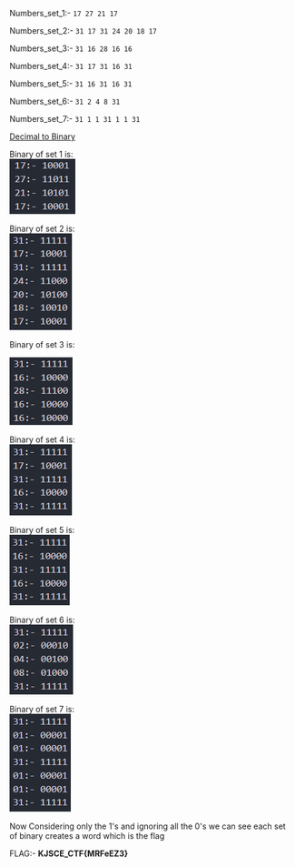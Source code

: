 Numbers_set_1:- ```17 27 21 17```

Numbers_set_2:- ```31 17 31 24 20 18 17```

Numbers_set_3:- ```31 16 28 16 16```

Numbers_set_4:- ```31 17 31 16 31```

Numbers_set_5:- ```31 16 31 16 31```

Numbers_set_6:- ```31 2 4 8 31```

Numbers_set_7:- ```31 1 1 31 1 1 31```


[Decimal to Binary](https://www.rapidtables.com/convert/number/decimal-to-binary.html)



Binary of set 1 is:    
 ![Binary of set 1 is: ](img/image-7.png)



Binary of set 2 is:    
 ![Binary of set 2 is: ](img/image-1.png)



Binary of set 3 is:

![Binary of set 3 is: ](img/image-2.png)



Binary of set 4 is:    
 ![Binary of set 4 is: ](img/image-3.png)


Binary of set 5 is:    
 ![Binary of set 5 is: ](img/image-4.png)



Binary of set 6 is:    
 ![Binary of set 6 is: ](img/image-5.png)



Binary of set 7 is:    
 ![Binary of set 7 is: ](img/image-6.png)



Now Considering only the 1's and ignoring all the 0's we can see each set of binary creates a word which is the flag

FLAG:- **KJSCE_CTF{MRFeEZ3}**
